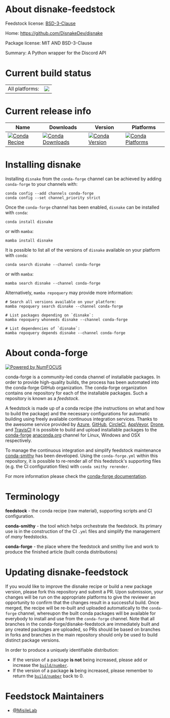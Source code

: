About disnake-feedstock
=======================

Feedstock license: [BSD-3-Clause](https://github.com/conda-forge/disnake-feedstock/blob/main/LICENSE.txt)

Home: https://github.com/DisnakeDev/disnake

Package license: MIT AND BSD-3-Clause

Summary: A Python wrapper for the Discord API

Current build status
====================


<table><tr><td>All platforms:</td>
    <td>
      <a href="https://dev.azure.com/conda-forge/feedstock-builds/_build/latest?definitionId=21702&branchName=main">
        <img src="https://dev.azure.com/conda-forge/feedstock-builds/_apis/build/status/disnake-feedstock?branchName=main">
      </a>
    </td>
  </tr>
</table>

Current release info
====================

| Name | Downloads | Version | Platforms |
| --- | --- | --- | --- |
| [![Conda Recipe](https://img.shields.io/badge/recipe-disnake-green.svg)](https://anaconda.org/conda-forge/disnake) | [![Conda Downloads](https://img.shields.io/conda/dn/conda-forge/disnake.svg)](https://anaconda.org/conda-forge/disnake) | [![Conda Version](https://img.shields.io/conda/vn/conda-forge/disnake.svg)](https://anaconda.org/conda-forge/disnake) | [![Conda Platforms](https://img.shields.io/conda/pn/conda-forge/disnake.svg)](https://anaconda.org/conda-forge/disnake) |

Installing disnake
==================

Installing `disnake` from the `conda-forge` channel can be achieved by adding `conda-forge` to your channels with:

```
conda config --add channels conda-forge
conda config --set channel_priority strict
```

Once the `conda-forge` channel has been enabled, `disnake` can be installed with `conda`:

```
conda install disnake
```

or with `mamba`:

```
mamba install disnake
```

It is possible to list all of the versions of `disnake` available on your platform with `conda`:

```
conda search disnake --channel conda-forge
```

or with `mamba`:

```
mamba search disnake --channel conda-forge
```

Alternatively, `mamba repoquery` may provide more information:

```
# Search all versions available on your platform:
mamba repoquery search disnake --channel conda-forge

# List packages depending on `disnake`:
mamba repoquery whoneeds disnake --channel conda-forge

# List dependencies of `disnake`:
mamba repoquery depends disnake --channel conda-forge
```


About conda-forge
=================

[![Powered by
NumFOCUS](https://img.shields.io/badge/powered%20by-NumFOCUS-orange.svg?style=flat&colorA=E1523D&colorB=007D8A)](https://numfocus.org)

conda-forge is a community-led conda channel of installable packages.
In order to provide high-quality builds, the process has been automated into the
conda-forge GitHub organization. The conda-forge organization contains one repository
for each of the installable packages. Such a repository is known as a *feedstock*.

A feedstock is made up of a conda recipe (the instructions on what and how to build
the package) and the necessary configurations for automatic building using freely
available continuous integration services. Thanks to the awesome service provided by
[Azure](https://azure.microsoft.com/en-us/services/devops/), [GitHub](https://github.com/),
[CircleCI](https://circleci.com/), [AppVeyor](https://www.appveyor.com/),
[Drone](https://cloud.drone.io/welcome), and [TravisCI](https://travis-ci.com/)
it is possible to build and upload installable packages to the
[conda-forge](https://anaconda.org/conda-forge) [anaconda.org](https://anaconda.org/)
channel for Linux, Windows and OSX respectively.

To manage the continuous integration and simplify feedstock maintenance
[conda-smithy](https://github.com/conda-forge/conda-smithy) has been developed.
Using the ``conda-forge.yml`` within this repository, it is possible to re-render all of
this feedstock's supporting files (e.g. the CI configuration files) with ``conda smithy rerender``.

For more information please check the [conda-forge documentation](https://conda-forge.org/docs/).

Terminology
===========

**feedstock** - the conda recipe (raw material), supporting scripts and CI configuration.

**conda-smithy** - the tool which helps orchestrate the feedstock.
                   Its primary use is in the construction of the CI ``.yml`` files
                   and simplify the management of *many* feedstocks.

**conda-forge** - the place where the feedstock and smithy live and work to
                  produce the finished article (built conda distributions)


Updating disnake-feedstock
==========================

If you would like to improve the disnake recipe or build a new
package version, please fork this repository and submit a PR. Upon submission,
your changes will be run on the appropriate platforms to give the reviewer an
opportunity to confirm that the changes result in a successful build. Once
merged, the recipe will be re-built and uploaded automatically to the
`conda-forge` channel, whereupon the built conda packages will be available for
everybody to install and use from the `conda-forge` channel.
Note that all branches in the conda-forge/disnake-feedstock are
immediately built and any created packages are uploaded, so PRs should be based
on branches in forks and branches in the main repository should only be used to
build distinct package versions.

In order to produce a uniquely identifiable distribution:
 * If the version of a package **is not** being increased, please add or increase
   the [``build/number``](https://docs.conda.io/projects/conda-build/en/latest/resources/define-metadata.html#build-number-and-string).
 * If the version of a package **is** being increased, please remember to return
   the [``build/number``](https://docs.conda.io/projects/conda-build/en/latest/resources/define-metadata.html#build-number-and-string)
   back to 0.

Feedstock Maintainers
=====================

* [@MisileLab](https://github.com/MisileLab/)

